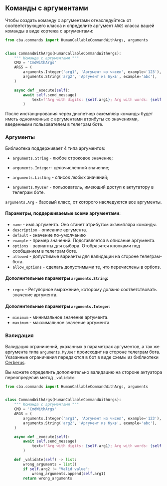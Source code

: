 ## Команды с аргументами

Чтобы создать команду с аргументами отнаследуйтесь от соответствующего класса 
и определите аргумент `ARGS` класса вашей команды в виде кортежа с аргументами:

```python
from cba.commands import HumanCallableCommandWithArgs, arguments


class CommandWithArgs(HumanCallableCommandWithArgs):
    """ Команда с аргументами """
    CMD = 'CmdWithArgs'
    ARGS = (
        arguments.Integer('arg1', 'Аргумент из чисел', example='123'),
        arguments.String('arg2', 'Аргумент из букв', example='abc'),
    )

    async def _execute(self):
        await self.send_message(
            text=f"Arg with digits: {self.arg1}; Arg with words: {self.arg2}",
        )
```

После инстанцирования через диспетчер экземпляр команды 
будет иметь одноименные с аргументами атрибуты со значениями, 
введенными пользователем в телеграм боте.

### Аргументы

Библиотека поддерживает 4 типа аргументов:

- `arguments.String` - любое строковое значение;

- `arguments.Integer`- целочисленной значение;

- `arguments.ListArg` - список любых значений;

- `arguments.MyUser` - пользователь, имеющий доступ к актутатору в телеграм боте.

`arguments.Arg` - базовый класс, от которого наследуются все аргументы.

#### Параметры, поддерживаемые всеми аргументами:

- `name` - имя аргумента. Оно станет атрибутом экземпляра команды.
- `description` - описание аргумента.
- `default` - значение по-умолчанию
- `example` - пример значений. Подставляется в описание аргумента.
- `options` - варианты для выбора. Отобразятся кнопками под сообщением в телеграм боте.
- `allowed` - допустимые варианты для валидации на стороне телеграм-бота.
- `allow_options` - сделать допустимыми те, что перечислены в options.

#### Дополнительные параметры `arguments.String`:

- `regex` - Регулярное выражение, которому должно соответствовать значение аргумента.

#### Дополнительные параметры `arguments.Integer`:

- `minimum` - минимальное значение аргумента.
- `maximum` - максимальное значение аргумента.

### Валидация

Валидация ограничений, указанных в параметрах аргументов, 
а так же аргумента типа `arguments.MyUser` происходит на стороне телеграм бота.
Указанные ограничения передаются в бот в виде схемы из библиотеки 
[Cerberus](https://github.com/pyeve/cerberus).

Вы можете определить дополнительно валидацию на стороне актуатора переопределив 
метод `_validate`:

```python
from cba.commands import HumanCallableCommandWithArgs, arguments


class CommandWithArgs(HumanCallableCommandWithArgs):
    """ Команда с аргументами """
    CMD = 'CmdWithArgs'
    ARGS = (
        arguments.Integer('arg1', 'Аргумент из чисел', example='123'),
        arguments.String('arg2', 'Аргумент из букв', example='abc'),
    )

    async def _execute(self):
        await self.send_message(
            text=f"Arg with digits: {self.arg1}; Arg with words: {self.arg2}",
        )

    def _validate(self) -> list:
        wrong_arguments = list()
        if self.arg2 != "Valid value":
            wrong_arguments.append(self.arg1)
        return wrong_arguments
```
